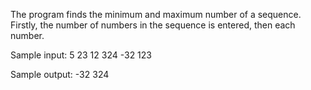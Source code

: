 The program finds the minimum and maximum number of a sequence. Firstly, the number of numbers in the sequence is entered, then each number.

Sample input: 5 23 12 324 -32 123

Sample output: -32 324
